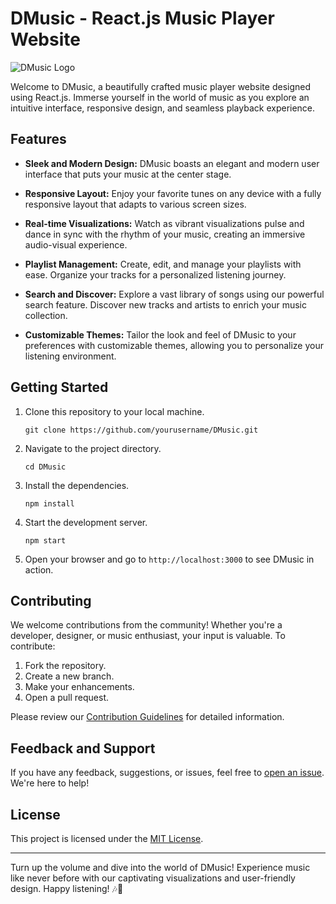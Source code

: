 # DMusic - React.js Music Player Website

![DMusic Logo](/path/to/logo.png)

Welcome to DMusic, a beautifully crafted music player website designed using React.js. Immerse yourself in the world of music as you explore an intuitive interface, responsive design, and seamless playback experience. 

## Features

- **Sleek and Modern Design:** DMusic boasts an elegant and modern user interface that puts your music at the center stage. 

- **Responsive Layout:** Enjoy your favorite tunes on any device with a fully responsive layout that adapts to various screen sizes.

- **Real-time Visualizations:** Watch as vibrant visualizations pulse and dance in sync with the rhythm of your music, creating an immersive audio-visual experience.

- **Playlist Management:** Create, edit, and manage your playlists with ease. Organize your tracks for a personalized listening journey.

- **Search and Discover:** Explore a vast library of songs using our powerful search feature. Discover new tracks and artists to enrich your music collection.

- **Customizable Themes:** Tailor the look and feel of DMusic to your preferences with customizable themes, allowing you to personalize your listening environment.

## Getting Started

1. Clone this repository to your local machine.
   ```
   git clone https://github.com/yourusername/DMusic.git
   ```

2. Navigate to the project directory.
   ```
   cd DMusic
   ```

3. Install the dependencies.
   ```
   npm install
   ```

4. Start the development server.
   ```
   npm start
   ```

5. Open your browser and go to `http://localhost:3000` to see DMusic in action.

## Contributing

We welcome contributions from the community! Whether you're a developer, designer, or music enthusiast, your input is valuable. To contribute:

1. Fork the repository.
2. Create a new branch.
3. Make your enhancements.
4. Open a pull request.

Please review our [Contribution Guidelines](CONTRIBUTING.md) for detailed information.

## Feedback and Support

If you have any feedback, suggestions, or issues, feel free to [open an issue](https://github.com/yourusername/DMusic/issues). We're here to help!

## License

This project is licensed under the [MIT License](LICENSE).

---

Turn up the volume and dive into the world of DMusic! Experience music like never before with our captivating visualizations and user-friendly design. Happy listening! 🎶🌊